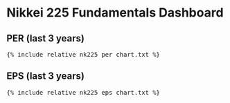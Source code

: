 # Nikkei 225 Fundamentals Dashboard

## PER (last 3 years)
<pre>{% include_relative nk225_per_chart.txt %}</pre>

## EPS (last 3 years)
<pre>{% include_relative nk225_eps_chart.txt %}</pre>
